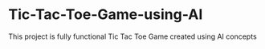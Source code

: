 # Tic-Tac-Toe-Game-using-AI
This project is fully functional Tic Tac Toe Game created using AI concepts 
